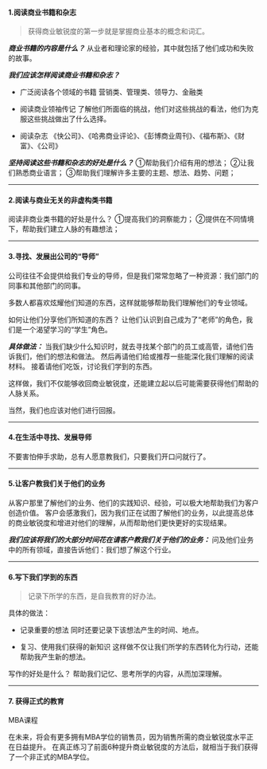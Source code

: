 #### 1.阅读商业书籍和杂志
> 获得商业敏锐度的第一步就是掌握商业基本的概念和词汇。

***商业书籍的内容是什么？***
从业者和理论家的经验，其中就包括了他们成功和失败的故事。

***我们应该怎样阅读商业书籍和杂志？***
- 广泛阅读各个领域的书籍
 营销类、管理类、领导力、金融类
 
- 阅读商业领袖传记
了解他们所面临的挑战，他们对这些挑战的看法，他们为克服这些挑战做出了什么选择。

- 阅读杂志
《快公司》、《哈弗商业评论》、《彭博商业周刊》、《福布斯》、《财富》、《公司》


***坚持阅读这些书籍和杂志的好处是什么？***
①帮助我们介绍有用的想法；
②让我们熟悉商业语言；
③帮助我们理解许多主要的主题、想法、趋势、问题；

***

#### 2.阅读与商业无关的非虚构类书籍
阅读非商业类书籍的好处是什么？
①提高我们的洞察能力；
②提供在不同情境下，帮助我们建立人脉的有趣想法；

***

#### 3.寻找、发展出公司的“导师”
公司往往不会提供给我们专业的导师，但是我们常常忽略了一种资源：我们部门的同事和其他部门的同事。

多数人都喜欢炫耀他们知道的东西，这样就能够帮助我们理解他们的专业领域。

如何让他们分享他们所知道的东西？
让他们认识到自己成为了“老师”的角色，我们是一个渴望学习的“学生”角色。

***具体做法：***
当我们缺少什么知识时，就去寻找某个部门的员工或高管，请他们告诉我们，他们的想法和做法。
然后再请他们给或推荐一些能深化我们理解的阅读材料。
接着请他们吃饭，讨论我们学到的东西。

这样做，我们不仅能够收回商业敏锐度，还能建立起以后可能需要获得他们帮助的人脉关系。

当然，我们也应该对他们进行回报。

***

#### 4.在生活中寻找、发展导师
不要害怕伸手求助，总有人愿意教我们，只要我们开口问就行了。

***

#### 5.让客户教我们关于他们的业务
从客户那里了解他们的业务、他们的实践知识、经验，可以极大地帮助我们为客户创造价值。
客户会感激我们，因为我们正在试图了解他们的业务，以此提高总体的商业敏锐度和增进对他们的理解，从而帮助他们更快更好的实现结果。

***我们应该将我们的大部分时间花在请客户教我们关于他们的业务：***
问及他们业务中的所有领域，直接告诉他们：我们想了解这个行业。

***

#### 6.写下我们学到的东西
> 记录下所学的东西，是自我教育的好办法。

具体的做法：
- 记录重要的想法
同时还要记录下该想法产生的时间、地点。

- 复习、使用我们获得的新知识
这样做不仅让我们所学的东西转化为行动，还能帮助我产生新的想法。

写作的好处是什么？
帮助我们记忆、思考所学的内容，从而加深理解。

***

#### 7. 获得正式的教育
MBA课程

在未来，将会有更多拥有MBA学位的销售员，因为销售所需的商业敏锐度水平正在日益提升。
在真正练习了前面6种提升商业敏锐度的方法后，就相当于我们获得了一个非正式的MBA学位。


